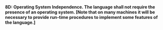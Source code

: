 **8D: Operating System Independence.  The language shall not require the presence of an operating system. [Note that on many machines it will be necessary to provide run-time procedures to implement some features of the language.]**
